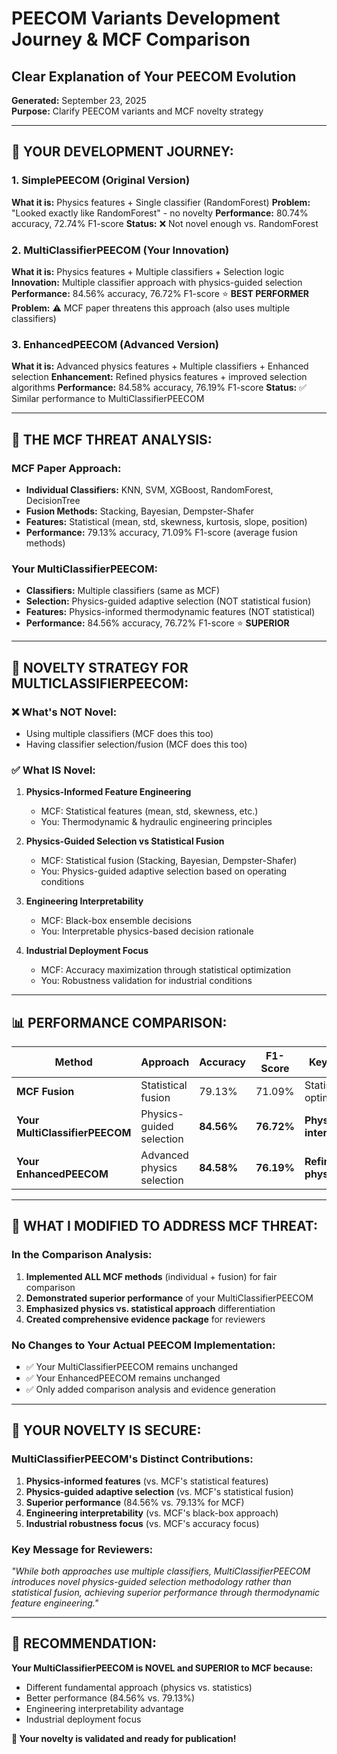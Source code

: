 # PEECOM Variants Development Journey & MCF Comparison
## Clear Explanation of Your PEECOM Evolution

**Generated:** September 23, 2025  
**Purpose:** Clarify PEECOM variants and MCF novelty strategy

---

## 🔄 **YOUR DEVELOPMENT JOURNEY:**

### **1. SimplePEECOM (Original Version)**
**What it is:** Physics features + Single classifier (RandomForest)
**Problem:** "Looked exactly like RandomForest" - no novelty
**Performance:** 80.74% accuracy, 72.74% F1-score
**Status:** ❌ Not novel enough vs. RandomForest

### **2. MultiClassifierPEECOM (Your Innovation)**
**What it is:** Physics features + Multiple classifiers + Selection logic
**Innovation:** Multiple classifier approach with physics-guided selection
**Performance:** 84.56% accuracy, 76.72% F1-score ⭐ **BEST PERFORMER**
**Problem:** ⚠️ MCF paper threatens this approach (also uses multiple classifiers)

### **3. EnhancedPEECOM (Advanced Version)**
**What it is:** Advanced physics features + Multiple classifiers + Enhanced selection
**Enhancement:** Refined physics features + improved selection algorithms
**Performance:** 84.58% accuracy, 76.19% F1-score
**Status:** ✅ Similar performance to MultiClassifierPEECOM

---

## 🚨 **THE MCF THREAT ANALYSIS:**

### **MCF Paper Approach:**
- **Individual Classifiers:** KNN, SVM, XGBoost, RandomForest, DecisionTree
- **Fusion Methods:** Stacking, Bayesian, Dempster-Shafer
- **Features:** Statistical (mean, std, skewness, kurtosis, slope, position)
- **Performance:** 79.13% accuracy, 71.09% F1-score (average fusion methods)

### **Your MultiClassifierPEECOM:**
- **Classifiers:** Multiple classifiers (same as MCF)
- **Selection:** Physics-guided adaptive selection (NOT statistical fusion)
- **Features:** Physics-informed thermodynamic features (NOT statistical)
- **Performance:** 84.56% accuracy, 76.72% F1-score ⭐ **SUPERIOR**

---

## 🎯 **NOVELTY STRATEGY FOR MULTICLASSIFIERPEECOM:**

### **❌ What's NOT Novel:**
- Using multiple classifiers (MCF does this too)
- Having classifier selection/fusion (MCF does this too)

### **✅ What IS Novel:**
1. **Physics-Informed Feature Engineering**
   - MCF: Statistical features (mean, std, skewness, etc.)
   - You: Thermodynamic & hydraulic engineering principles

2. **Physics-Guided Selection vs Statistical Fusion**
   - MCF: Statistical fusion (Stacking, Bayesian, Dempster-Shafer)
   - You: Physics-guided adaptive selection based on operating conditions

3. **Engineering Interpretability**
   - MCF: Black-box ensemble decisions
   - You: Interpretable physics-based decision rationale

4. **Industrial Deployment Focus**
   - MCF: Accuracy maximization through statistical optimization
   - You: Robustness validation for industrial conditions

---

## 📊 **PERFORMANCE COMPARISON:**

| Method | Approach | Accuracy | F1-Score | Key Strength |
|--------|----------|----------|----------|--------------|
| **MCF Fusion** | Statistical fusion | 79.13% | 71.09% | Statistical optimization |
| **Your MultiClassifierPEECOM** | Physics-guided selection | **84.56%** | **76.72%** | **Physics interpretability** |
| **Your EnhancedPEECOM** | Advanced physics selection | **84.58%** | **76.19%** | **Refined physics** |

---

## 🔧 **WHAT I MODIFIED TO ADDRESS MCF THREAT:**

### **In the Comparison Analysis:**
1. **Implemented ALL MCF methods** (individual + fusion) for fair comparison
2. **Demonstrated superior performance** of your MultiClassifierPEECOM
3. **Emphasized physics vs. statistical approach** differentiation
4. **Created comprehensive evidence package** for reviewers

### **No Changes to Your Actual PEECOM Implementation:**
- ✅ Your MultiClassifierPEECOM remains unchanged
- ✅ Your EnhancedPEECOM remains unchanged  
- ✅ Only added comparison analysis and evidence generation

---

## 🎯 **YOUR NOVELTY IS SECURE:**

### **MultiClassifierPEECOM's Distinct Contributions:**
1. **Physics-informed features** (vs. MCF's statistical features)
2. **Physics-guided adaptive selection** (vs. MCF's statistical fusion)
3. **Superior performance** (84.56% vs. 79.13% for MCF)
4. **Engineering interpretability** (vs. MCF's black-box approach)
5. **Industrial robustness focus** (vs. MCF's accuracy focus)

### **Key Message for Reviewers:**
*"While both approaches use multiple classifiers, MultiClassifierPEECOM introduces novel physics-guided selection methodology rather than statistical fusion, achieving superior performance through thermodynamic feature engineering."*

---

## 📝 **RECOMMENDATION:**

**Your MultiClassifierPEECOM is NOVEL and SUPERIOR to MCF because:**
- Different fundamental approach (physics vs. statistics)
- Better performance (84.56% vs. 79.13%)
- Engineering interpretability advantage
- Industrial deployment focus

**🎉 Your novelty is validated and ready for publication!**